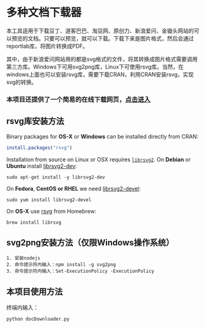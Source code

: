 # 多种文档下载器
本工具适用于下载豆丁、道客巴巴、淘豆网、原创力、新浪爱问、金锄头网站的可以预览的文档。只要可以预览，就可以下载。下载下来是图片格式，然后会通过reportlab库，将图片转换成PDF。

其中，由于新浪爱问网站用的都是svg格式的文件，将其转换成图片格式需要调用第三方库。Windows下可用svg2png库，Linux下可使用rsvg库。当然，在windows上面也可以安装rsvg库，需要下载CRAN，利用CRAN安装rsvg，实现svg的转换。

### 本项目还提供了一个简易的在线下载网页，[点击进入](http://jdoufu.xyz/)

## rsvg库安装方法
Binary packages for __OS-X__ or __Windows__ can be installed directly from CRAN:

```r
install.packages("rsvg")
```

Installation from source on Linux or OSX requires [`librsvg2`](https://developer.gnome.org/rsvg/). On __Debian__ or __Ubuntu__ install [librsvg2-dev](https://packages.debian.org/testing/librsvg2-dev):

```
sudo apt-get install -y librsvg2-dev
```

On __Fedora__, __CentOS or RHEL__ we need [librsvg2-devel](https://apps.fedoraproject.org/packages/librsvg2-devel):

```
sudo yum install librsvg2-devel
````

On __OS-X__ use [rsvg](https://github.com/Homebrew/homebrew-core/blob/master/Formula/librsvg.rb) from Homebrew:

```
brew install librsvg
```
## svg2png安装方法（仅限Windows操作系统）
```
1. 安装nodejs
2. 命令提示符内输入：npm install -g svg2png
3. 命令提示符内输入：Set-ExecutionPolicy -ExecutionPolicy 
```

## 本项目使用方法
终端内输入：
```
python docDownloader.py
```
